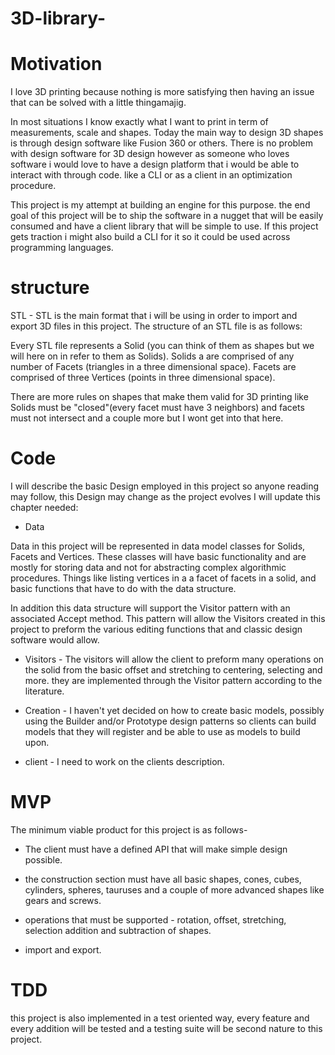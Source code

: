 # 3D-library-

# Motivation

I love 3D printing because nothing is more satisfying then having an issue that can be solved with a little thingamajig.

In most situations I know exactly what I want to print in term of measurements, scale and shapes. Today the main way to design 3D shapes is through design software like Fusion 360 or others. There is no problem with design software for 3D design however as someone who loves software i would love to have a design platform that i would be able to interact with through code. like a CLI or as a client in an optimization procedure.

This project is my attempt at building an engine for this purpose. the end goal of this project will be to ship the software in a nugget that will be easily consumed and have a client library that will be simple to use. If this project gets traction i might also build a CLI for it so it could be used across programming languages.

# structure

STL - STL is the main format that i will be using in order to import and export 3D files in this project.
The structure of an STL file is as follows:

Every STL file represents a Solid (you can think of them as shapes but we will here on in refer to them as Solids). Solids a are comprised of any number of Facets (triangles in a three dimensional space). Facets are comprised of three Vertices (points in three dimensional space).

There are more rules on shapes that make them valid for 3D printing like Solids must be "closed"(every facet must have 3 neighbors) and facets must not intersect and a couple more but I wont get into that here.

# Code

I will describe the basic Design employed in this project so anyone reading may follow, this Design may change as the project evolves I will update this chapter needed:

- Data

Data in this project will be represented in data model classes for Solids, Facets and Vertices. These classes will have basic functionality and are mostly for storing data and not for abstracting complex algorithmic procedures.
Things like listing vertices in a a facet of facets in a solid, and basic functions that have to do with the data structure.

In addition this data structure will support the Visitor pattern with an associated Accept method. This pattern will allow the Visitors created in this project to preform the various editing functions that and classic design software would allow.

- Visitors -
  The visitors will allow the client to preform many operations on the solid from the basic offset and stretching to centering, selecting and more. they are implemented through the Visitor pattern according to the literature.

- Creation -
  I haven't yet decided on how to create basic models, possibly using the Builder and/or Prototype design patterns so clients can build models that they will register and be able to use as models to build upon.

- client -
  I need to work on the clients description.

# MVP

The minimum viable product for this project is as follows-

- The client must have a defined API that will make simple design possible.

- the construction section must have all basic shapes, cones, cubes, cylinders, spheres, tauruses and a couple of more advanced shapes like gears and screws.

- operations that must be supported - rotation, offset, stretching, selection addition and subtraction of shapes.

- import and export.

# TDD

this project is also implemented in a test oriented way, every feature and every addition will be tested and a testing suite will be second nature to this project.
